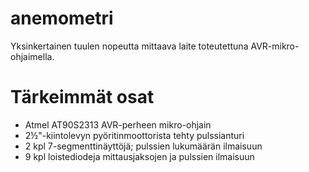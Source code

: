 # anemometri
Yksinkertainen tuulen nopeutta mittaava laite toteutettuna AVR-mikro-ohjaimella.

# Tärkeimmät osat
- Atmel AT90S2313 AVR-perheen mikro-ohjain
- 2½"-kiintolevyn pyöritinmoottorista tehty pulssianturi
- 2 kpl 7-segmenttinäyttöjä; pulssien lukumäärän ilmaisuun
- 9 kpl loistediodeja mittausjaksojen ja pulssien ilmaisuun
